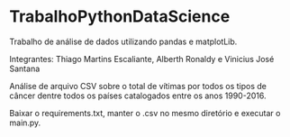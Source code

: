 # TrabalhoPythonDataScience
Trabalho de análise de dados utilizando pandas e matplotLib.

Integrantes: Thiago Martins Escaliante, Alberth Ronaldy e Vinicius José Santana

Análise de arquivo CSV sobre o total de vítimas por todos os tipos de câncer dentre todos os países catalogados entre os anos 1990-2016.

Baixar o requirements.txt, manter o .csv no mesmo diretório e executar o main.py.
